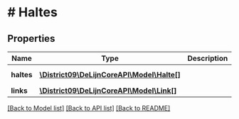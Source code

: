 # # Haltes

## Properties

Name | Type | Description | Notes
------------ | ------------- | ------------- | -------------
**haltes** | [**\District09\DeLijnCoreAPI\Model\Halte[]**](Halte.md) |  | [optional] [readonly]
**links** | [**\District09\DeLijnCoreAPI\Model\Link[]**](Link.md) |  | [optional]

[[Back to Model list]](../../README.md#models) [[Back to API list]](../../README.md#endpoints) [[Back to README]](../../README.md)
